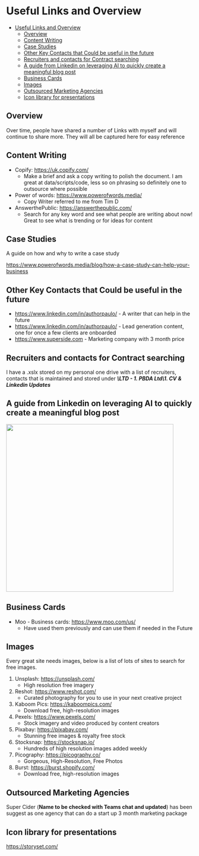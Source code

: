 # Useful Links and Overview

- [Useful Links and Overview](#useful-links-and-overview)
  - [Overview](#overview)
  - [Content Writing](#content-writing)
  - [Case Studies](#case-studies)
  - [Other Key Contacts that Could be useful in the future](#other-key-contacts-that-could-be-useful-in-the-future)
  - [Recruiters and contacts for Contract searching](#recruiters-and-contacts-for-contract-searching)
  - [A guide from Linkedin on leveraging AI to quickly create a meaningful blog post](#a-guide-from-linkedin-on-leveraging-ai-to-quickly-create-a-meaningful-blog-post)
  - [Business Cards](#business-cards)
  - [Images](#images)
  - [Outsourced Marketing Agencies](#outsourced-marketing-agencies)
  - [Icon library for presentations](#icon-library-for-presentations)
## Overview

Over time, people have shared a number of Links with myself and will continue to share more. They will all be captured here for easy reference

## Content Writing

- Copify: https://uk.copify.com/
  - Make a brief and ask a copy writing to polish the document. I am great at data/scripts/code, less so on phrasing so definitely one to outsource where possible
- Power of words: https://www.powerofwords.media/
  - Copy Writer referred to me from Tim D
- AnswerthePublic: https://answerthepublic.com/
  - Search for any key word and see what people are writing about now! Great to see what is trending or for ideas for content

## Case Studies

A guide on how and why to write a case study

https://www.powerofwords.media/blog/how-a-case-study-can-help-your-business

## Other Key Contacts that Could be useful in the future

- https://www.linkedin.com/in/authorpaulo/ - A writer that can help in the future
- https://www.linkedin.com/in/authorpaulo/ - Lead generation content, one for once a few clients are onboarded
- https://www.superside.com - Marketing company with 3 month price

## Recruiters and contacts for Contract searching

I have a .xslx stored on my personal one drive with a list of recruiters, contacts that is maintained and stored under ***\LTD - 1. PBDA Ltd\1. CV & Linkedin Updates***

## A guide from Linkedin on leveraging AI to quickly create a meaningful blog post

<img src="https://github.com/In-Data-We-Trust/Marketing-and-Branding/assets/112123058/e2055720-ffd8-44f1-9931-ed2938d10446" width="450">

## Business Cards

- Moo - Business cards: https://www.moo.com/us/
  - Have used them previously and can use them if needed in the Future

## Images 

Every great site needs images, below is a list of lots of sites to search for free images.


1. Unsplash: https://unsplash.com/
   - High resolution free imagery
2. Reshot: https://www.reshot.com/
   - Curated photography for you to use in your next creative project
3.  Kaboom Pics: https://kaboompics.com/
    - Download free, high-resolution images
4.  Pexels: https://www.pexels.com/
    - Stock imagery and video produced by content creators
5.  Pixabay: https://pixabay.com/
    - Stunning free images & royalty free stock
6.  Stocksnap: https://stocksnap.io/
    - Hundreds of high resolution images added weekly
7.  Picography: https://picography.co/
    - Gorgeous, High-Resolution, Free Photos
8.  Burst: https://burst.shopify.com/
    - Download free, high-resolution images


## Outsourced Marketing Agencies

Super Cider (**Name to be checked with Teams chat and updated**) has been suggest as one agency that can do a start up 3 month marketing package


## Icon library for presentations

https://storyset.com/
